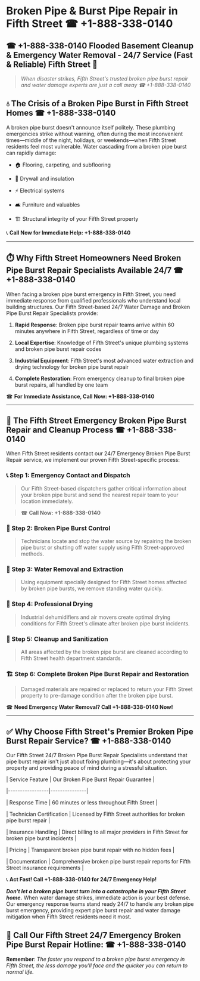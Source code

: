 # Broken Pipe & Burst Pipe Repair in Fifth Street ☎ +1-888-338-0140  
## ☎ +1-888-338-0140 Flooded Basement Cleanup & Emergency Water Removal - 24/7 Service (Fast & Reliable) Fifth Street 🚨  

> *When disaster strikes, Fifth Street's trusted broken pipe burst repair and water damage experts are just a call away ☎ +1-888-338-0140*  

## 💧 The Crisis of a Broken Pipe Burst in Fifth Street Homes ☎ +1-888-338-0140  

A broken pipe burst doesn't announce itself politely. These plumbing emergencies strike without warning, often during the most inconvenient times—middle of the night, holidays, or weekends—when Fifth Street residents feel most vulnerable. Water cascading from a broken pipe burst can rapidly damage:  

* 🏠 Flooring, carpeting, and subflooring  
* 🧱 Drywall and insulation  
* ⚡ Electrical systems  
* 🛋️ Furniture and valuables  
* 🏗️ Structural integrity of your Fifth Street property  

📞 **Call Now for Immediate Help: +1-888-338-0140**  

---  

## ⏱️ Why Fifth Street Homeowners Need Broken Pipe Burst Repair Specialists Available 24/7 ☎ +1-888-338-0140  

When facing a broken pipe burst emergency in Fifth Street, you need immediate response from qualified professionals who understand local building structures. Our Fifth Street-based 24/7 Water Damage and Broken Pipe Burst Repair Specialists provide:  

1. **Rapid Response**: Broken pipe burst repair teams arrive within 60 minutes anywhere in Fifth Street, regardless of time or day  
2. **Local Expertise**: Knowledge of Fifth Street's unique plumbing systems and broken pipe burst repair codes  
3. **Industrial Equipment**: Fifth Street's most advanced water extraction and drying technology for broken pipe burst repair  
4. **Complete Restoration**: From emergency cleanup to final broken pipe burst repairs, all handled by one team  

☎ **For Immediate Assistance, Call Now: +1-888-338-0140**  

---  

## 🔧 The Fifth Street Emergency Broken Pipe Burst Repair and Cleanup Process ☎ +1-888-338-0140  

When Fifth Street residents contact our 24/7 Emergency Broken Pipe Burst Repair service, we implement our proven Fifth Street-specific process:  

### 📞 Step 1: Emergency Contact and Dispatch  
> Our Fifth Street-based dispatchers gather critical information about your broken pipe burst and send the nearest repair team to your location immediately.  
> ☎ **Call Now: +1-888-338-0140**  

### 🚿 Step 2: Broken Pipe Burst Control  
> Technicians locate and stop the water source by repairing the broken pipe burst or shutting off water supply using Fifth Street-approved methods.  

### 🌊 Step 3: Water Removal and Extraction  
> Using equipment specially designed for Fifth Street homes affected by broken pipe bursts, we remove standing water quickly.  

### 💨 Step 4: Professional Drying  
> Industrial dehumidifiers and air movers create optimal drying conditions for Fifth Street's climate after broken pipe burst incidents.  

### 🧼 Step 5: Cleanup and Sanitization  
> All areas affected by the broken pipe burst are cleaned according to Fifth Street health department standards.  

### 🏗️ Step 6: Complete Broken Pipe Burst Repair and Restoration  
> Damaged materials are repaired or replaced to return your Fifth Street property to pre-damage condition after the broken pipe burst.  

☎ **Need Emergency Water Removal? Call +1-888-338-0140 Now!**  

---  

## ✅ Why Choose Fifth Street's Premier Broken Pipe Burst Repair Service? ☎ +1-888-338-0140  

Our Fifth Street 24/7 Broken Pipe Burst Repair Specialists understand that pipe burst repair isn't just about fixing plumbing—it's about protecting your property and providing peace of mind during a stressful situation.  

| Service Feature | Our Broken Pipe Burst Repair Guarantee |  
|-----------------|---------------|  
| Response Time | 60 minutes or less throughout Fifth Street |  
| Technician Certification | Licensed by Fifth Street authorities for broken pipe burst repair |  
| Insurance Handling | Direct billing to all major providers in Fifth Street for broken pipe burst incidents |  
| Pricing | Transparent broken pipe burst repair with no hidden fees |  
| Documentation | Comprehensive broken pipe burst repair reports for Fifth Street insurance requirements |  

📞 **Act Fast! Call +1-888-338-0140 for 24/7 Emergency Help!**  

***Don't let a broken pipe burst turn into a catastrophe in your Fifth Street home.*** When water damage strikes, immediate action is your best defense. Our emergency response teams stand ready 24/7 to handle any broken pipe burst emergency, providing expert pipe burst repair and water damage mitigation when Fifth Street residents need it most.  

## 📱 Call Our Fifth Street 24/7 Emergency Broken Pipe Burst Repair Hotline: ☎ +1-888-338-0140  

**Remember**: *The faster you respond to a broken pipe burst emergency in Fifth Street, the less damage you'll face and the quicker you can return to normal life.*